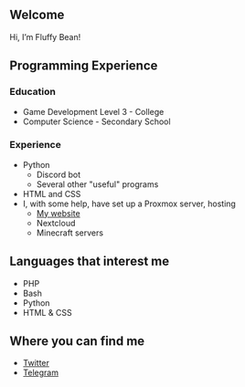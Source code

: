 Welcome
-------
Hi, I’m Fluffy Bean!

Programming Experience
-------
### Education
- Game Development Level 3 - College
- Computer Science - Secondary School
### Experience
- Python
  - Discord bot
  - Several other "useful" programs
- HTML and CSS
- I, with some help, have set up a Proxmox server, hosting
  - [My website](https://testing.fluffybean.gay)
  - Nextcloud
  - Minecraft servers

Languages that interest me
-------
- PHP
- Bash
- Python
- HTML & CSS

Where you can find me
-------
- [Twitter](https://twitter.com/fluffybeanUwU)
- [Telegram](https://t.me/Fluffy_Bean)
